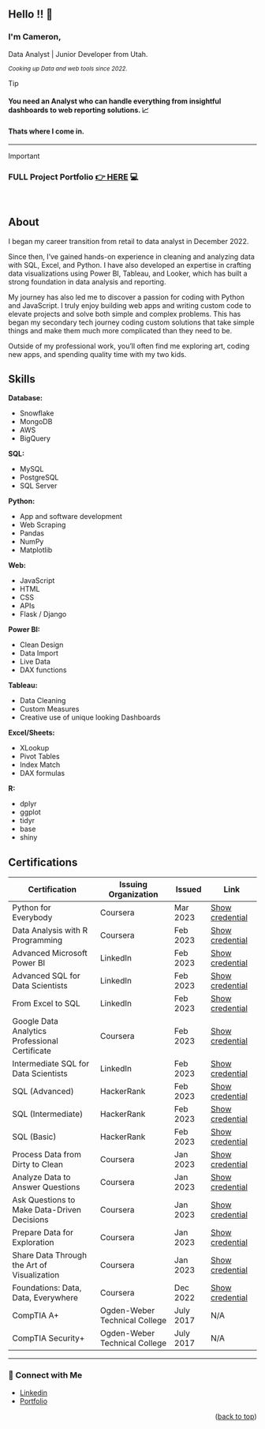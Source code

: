 <a name="readme-top"></a>
<a name="contact-me"></a>

<p align="right">
  <img src="https://komarev.com/ghpvc/?username=CameronCSS&style=flat" alt="">
</p>

## Hello !! 👋


### I'm **Cameron**, 
Data Analyst | Junior Developer from Utah.


<sub><em> Cooking up Data and web tools since 2022. </em> </sub>
<br>


> [!TIP] 
> #### You need an Analyst who can handle everything from insightful dashboards to web reporting solutions. 📈
> #### Thats where I come in.

<hr>

> [!IMPORTANT]
> ### FULL Project Portfolio [👉 HERE](https://github.com/CameronCSS/PersonalProjects/blob/main/README.md) :computer:
<br>


## **About**
I began my career transition from retail to data analyst in December 2022.

Since then, I’ve gained hands-on experience in cleaning and analyzing data with SQL, Excel, and Python. I have also developed an expertise in crafting data visualizations using Power BI, Tableau, and Looker, which has built a strong foundation in data analysis and reporting.

My journey has also led me to discover a passion for coding with Python and JavaScript. I truly enjoy building web apps and writing custom code to elevate projects and solve both simple and complex problems. This has began my secondary tech journey coding custom solutions that take simple things and make them much more complicated than they need to be.

Outside of my professional work, you’ll often find me exploring art, coding new apps, and spending quality time with my two kids.

## Skills

**Database:**
- Snowflake
- MongoDB
- AWS
- BigQuery

**SQL:**
- MySQL
- PostgreSQL
- SQL Server

**Python:**
- App and software development
- Web Scraping
- Pandas
- NumPy
- Matplotlib

**Web:**
- JavaScript
- HTML
- CSS
- APIs
- Flask  / Django


**Power BI:**
- Clean Design
- Data Import
- Live Data
- DAX functions

**Tableau:**
- Data Cleaning
- Custom Measures
- Creative use of unique looking Dashboards

**Excel/Sheets:**
- XLookup
- Pivot Tables
- Index Match
- DAX formulas

**R:**
- dplyr
- ggplot
- tidyr
- base
- shiny

## Certifications

| **Certification**                                               | **Issuing Organization**       | **Issued** | **Link**                                                                                      |
|-----------------------------------------------------------------|--------------------------------|------------|----------------------------------------------------------------------------------------------|
| Python for Everybody                                            | Coursera                       | Mar 2023   | [Show credential](https://www.coursera.org/account/accomplishments/certificate/GS3TAMF6TUN6) |
| Data Analysis with R Programming                               | Coursera                       | Feb 2023   | [Show credential](https://www.coursera.org/account/accomplishments/certificate/B3Z57MGRRY2T) |
| Advanced Microsoft Power BI                                    | LinkedIn                       | Feb 2023   | [Show credential](https://www.linkedin.com/learning/certificates/advanced-microsoft-power-bi) |
| Advanced SQL for Data Scientists                               | LinkedIn                       | Feb 2023   | [Show credential](https://www.linkedin.com/learning/certificates/advanced-sql-for-data-scientists) |
| From Excel to SQL                                              | LinkedIn                       | Feb 2023   | [Show credential](https://www.linkedin.com/learning/certificates/from-excel-to-sql) |
| Google Data Analytics Professional Certificate                  | Coursera                       | Feb 2023   | [Show credential](https://www.coursera.org/account/accomplishments/certificate/L872LWPQDXR6) |
| Intermediate SQL for Data Scientists                           | LinkedIn                       | Feb 2023   | [Show credential](https://www.linkedin.com/learning/certificates/intermediate-sql-for-data-scientists) |
| SQL (Advanced)                                                 | HackerRank                     | Feb 2023   | [Show credential](https://www.hackerrank.com/certificates/1056ed24eadc) |
| SQL (Intermediate)                                             | HackerRank                     | Feb 2023   | [Show credential](https://www.hackerrank.com/certificates/872cd5dddf28) |
| SQL (Basic)                                                    | HackerRank                     | Feb 2023   | [Show credential](https://www.hackerrank.com/certificates/b001a1007ff7) |
| Process Data from Dirty to Clean                               | Coursera                       | Jan 2023   | [Show credential](https://www.coursera.org/account/accomplishments/certificate/3AV3RL5DZDGCC) |
| Analyze Data to Answer Questions                               | Coursera                       | Jan 2023   | [Show credential](https://www.coursera.org/account/accomplishments/certificate/JTC43BBQJEVK) |
| Ask Questions to Make Data-Driven Decisions                    | Coursera                       | Jan 2023   | [Show credential](https://www.coursera.org/account/accomplishments/certificate/E638DB8NQUJT) |
| Prepare Data for Exploration                                   | Coursera                       | Jan 2023   | [Show credential](https://www.coursera.org/account/accomplishments/certificate/2FBE9XB6XNW2) |
| Share Data Through the Art of Visualization                    | Coursera                       | Jan 2023   | [Show credential](https://www.coursera.org/account/accomplishments/certificate/KT2FUQTBVX8C) |
| Foundations: Data, Data, Everywhere                             | Coursera                       | Dec 2022   | [Show credential](https://www.coursera.org/account/accomplishments/certificate/FG72SYCYK3CZ) |
| CompTIA A+                                                     | Ogden-Weber Technical College   | July 2017 |N/A|
| CompTIA Security+                                              | Ogden-Weber Technical College   | July 2017 |N/A|


----

### 💬 Connect with Me <br>

* [Linkedin](https://www.linkedin.com/in/cameron-css/) <br>
* [Portfolio](https://camdoesdata.com/) <br>
 


<p align="right">(<a href="#readme-top">back to top</a>)</p>
